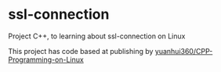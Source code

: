 # ssl-connection
Project C++, to learning about ssl-connection on Linux

This project has code based at publishing by [yuanhui360/CPP-Programming-on-Linux](https://github.com/yuanhui360/CPP-Programming-on-Linux/tree/main/YH-59)
